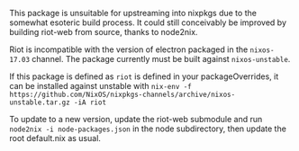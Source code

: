 This package is unsuitable for upstreaming into nixpkgs due to the somewhat esoteric build process. It could still
conceivably be improved by building riot-web from source, thanks to node2nix.

Riot is incompatible with the version of electron packaged in the `nixos-17.03` channel. The package currently must be
built against `nixos-unstable`.

If this package is defined as `riot` is defined in your packageOverrides, it can be installed against unstable with
`nix-env -f https://github.com/NixOS/nixpkgs-channels/archive/nixos-unstable.tar.gz -iA riot`

To update to a new version, update the riot-web submodule and run `node2nix -i node-packages.json` in the node
subdirectory, then update the root default.nix as usual.
